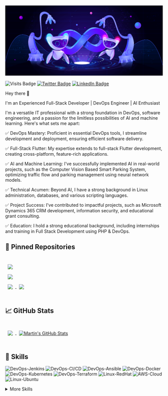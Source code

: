 ![GitHub Banner](./assets/GitHubHeader.jpg)

![Visits Badge](https://badges.pufler.dev/visits/Hendawyy/Hendawyy)
[![Twitter Badge](https://img.shields.io/badge/Twitter-Profile-informational?style=flat&logo=twitter&logoColor=white&color=1CA2F1)](https://twitter.com/MeSivom86)
[![LinkedIn Badge](https://img.shields.io/badge/LinkedIn-Profile-informational?style=flat&logo=linkedin&logoColor=white&color=0D76A8)](https://www.linkedin.com/in/seif-hendawy-3995561a8/)


Hey there 👋

I'm an Experienced Full-Stack Developer | DevOps Engineer | AI Enthusiast

I'm a versatile IT professional with a strong foundation in DevOps, software engineering, and a passion for the limitless possibilities of AI and machine learning. Here's what sets me apart:

✅ DevOps Mastery: Proficient in essential DevOps tools, I streamline development and deployment, ensuring efficient software delivery.

✅ Full-Stack Flutter: My expertise extends to full-stack Flutter development, creating cross-platform, feature-rich applications.

✅ AI and Machine Learning: I've successfully implemented AI in real-world projects, such as the Computer Vision Based Smart Parking System, optimizing traffic flow and parking management using neural network models.

✅ Technical Acumen: Beyond AI, I have a strong background in Linux administration, databases, and various scripting languages.

✅ Project Success: I've contributed to impactful projects, such as Microsoft Dynamics 365 CRM development, information security, and educational grant consulting.

✅ Education: I hold a strong educational background, including internships and training in Full Stack Development using PHP & DevOps.

## 📌 Pinned Repositories

<br>

<a href="https://github.com/Hendawyy/Terraform-labs-iti">
  <img align="center" style="margin:0.5rem" src="https://github-readme-stats.vercel.app/api/pin/?username=Hendawyy&repo=Terraform-labs-iti&title_color=ffffff&text_color=c9cacc&icon_color=4AB197&bg_color=1A2B34" />
</a>

<br>

<a href="https://github.com/Hendawyy/BashProject_DBMS">
  <img align="center" style="margin:0.5rem" src="https://github-readme-stats.vercel.app/api/pin/?username=Hendawyy&repo=BashProject_DBMS&title_color=ffffff&text_color=c9cacc&icon_color=4AB197&bg_color=1A2B34" />
</a>

<br>

<a href="https://github.com/Hendawyy/ArithmeticAssociativityOperatorPrecedenceManipulator">
  <img align="center" style="margin:0.5rem" src="https://github-readme-stats.vercel.app/api/pin/?username=Hendawyy&repo=ArithmeticAssociativityOperatorPrecedenceManipulator&title_color=ffffff&text_color=c9cacc&icon_color=4AB197&bg_color=1A2B34" />
</a>

<a href="https://github.com/Hendawyy/Crowd_Funding">
  <img align="center" style="margin:0.5rem" src="https://github-readme-stats.vercel.app/api/pin/?username=Hendawyy&repo=Crowd_Funding&title_color=ffffff&text_color=c9cacc&icon_color=4AB197&bg_color=1A2B34" />
</a>

<br>
<br>

## &#x1f4c8; GitHub Stats

<br>

<a href="https://github.com/Hendawyy">
  <img align="center" style="margin:0.5rem" src="https://github-readme-stats.vercel.app/api/top-langs/?username=Hendawyy&hide=html,css&title_color=ffffff&text_color=c9cacc&icon_color=4AB197&bg_color=1A2B34" />
</a>

<a href="https://github.com/Hendawyy">
  <img align="center" style="margin:0.5rem" src="https://github-readme-stats.vercel.app/api?username=Hendawyy&show_icons=true&line_height=27&count_private=true&title_color=ffffff&text_color=c9cacc&icon_color=4AB097&bg_color=1A2B34" alt="Martin's GitHub Stats" />
</a>

<br>
<br>

## 💼 Skills

![DevOps-Jenkins](https://img.shields.io/badge/DevOps-Jenkins-informational?style=flat&logo=jenkins&logoColor=white&color=4AB197)
![DevOps-CI/CD](https://img.shields.io/badge/DevOps-CI/CD-informational?style=flat&logo=github-actions&logoColor=white&color=4AB197)
![DevOps-Ansible](https://img.shields.io/badge/DevOps-Ansible-informational?style=flat&logo=ansible&logoColor=white&color=4AB197)
![DevOps-Docker](https://img.shields.io/badge/DevOps-Docker-informational?style=flat&logo=docker&logoColor=white&color=4AB197)
![DevOps-Kubernetes](https://img.shields.io/badge/DevOps-Kubernetes-informational?style=flat&logo=kubernetes&logoColor=white&color=4AB197)
![DevOps-Terraform](https://img.shields.io/badge/DevOps-Terraform-informational?style=flat&logo=terraform&logoColor=white&color=4AB197)
![Linux-RedHat](https://img.shields.io/badge/Linux-RedHat-informational?style=flat&logo=RedHat&logoColor=white&color=4AB197)
![AWS-Cloud](https://img.shields.io/badge/AWS-Cloud-informational?style=flat&logo=Cloud&logoColor=white&color=4AB197)
![Linux-Ubuntu](https://img.shields.io/badge/Linux-Ubuntu-informational?style=flat&logo=ubuntu&logoColor=white&color=4AB197)

<details>
<summary>More Skills</summary>
<br>

![Python](https://img.shields.io/badge/Python-informational?style=flat&logo=python&logoColor=white&color=4AB197)
![Java](https://img.shields.io/badge/Java-informational?style=flat&logo=java&logoColor=white&color=4AB197)
![C](https://img.shields.io/badge/C-informational?style=flat&logo=c&logoColor=white&color=4AB197)
![C++](https://img.shields.io/badge/C++-informational?style=flat&logo=c%2B%2B&logoColor=white&color=4AB197)
![C#](https://img.shields.io/badge/C%23-informational?style=flat&logo=c-sharp&logoColor=white&color=4AB197)
![PHP](https://img.shields.io/badge/PHP-informational?style=flat&logo=php&logoColor=white&color=4AB197)
![Dart](https://img.shields.io/badge/Dart-informational?style=flat&logo=dart&logoColor=white&color=4AB197)
![MySQL](https://img.shields.io/badge/MySQL-informational?style=flat&logo=mysql&logoColor=white&color=4AB197)
![HTML](https://img.shields.io/badge/HTML-informational?style=flat&logo=html5&logoColor=white&color=4AB197)
![CSS](https://img.shields.io/badge/CSS-informational?style=flat&logo=css3&logoColor=white&color=4AB197)
![JavaScript](https://img.shields.io/badge/JavaScript-informational?style=flat&logo=javascript&logoColor=white&color=4AB197)
![Flutter](https://img.shields.io/badge/Flutter-informational?style=flat&logo=flutter&logoColor=white&color=4AB197)
![Full Stack](https://img.shields.io/badge/Full%20Stack-informational?style=flat&logo=react&logoColor=white&color=4AB197)
![Web Development](https://img.shields.io/badge/Web%20Development-informational?style=flat&logo=react&logoColor=white&color=4AB197)
![AI](https://img.shields.io/badge/AI-informational?style=flat&logo=react&logoColor=white&color=4AB197)
![TensorFlow](https://img.shields.io/badge/TensorFlow-informational?style=flat&logo=react&logoColor=white&color=4AB197)

<br>

![Problem Solving](https://img.shields.io/badge/Problem%20Solving-informational?style=flat&color=4AB197)
![Research](https://img.shields.io/badge/Research-informational?style=flat&color=4AB197)
![Multitasking](https://img.shields.io/badge/Multitasking-informational?style=flat&color=4AB197)
![Software Diagrams](https://img.shields.io/badge/Software%20Diagrams-informational?style=flat&color=4AB197)
![Version Control](https://img.shields.io/badge/Version%20Control-informational?style=flat&color=4AB197)
![Unit Testing](https://img.shields.io/badge/Unit%20Testing-informational?style=flat&color=4AB197)
![Bash Scripting](https://img.shields.io/badge/Bash%20Scripting-informational?style=flat&color=4AB197)
![Prometheus](https://img.shields.io/badge/Prometheus-informational?style=flat&color=4AB197)

</details>
